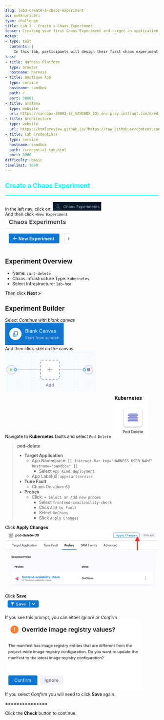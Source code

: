 ```yaml
---
slug: lab3-create-a-chaos-experiment
id: nwdknzrac9ri
type: challenge
title: Lab 3 - Create a Chaos Experiment
teaser: Creating your first Chaos Experiment and target an application for fault injection
notes:
- type: text
  contents: |
    In this lab, participants will design their first chaos experiment, selecting targets and defining what actions will be introduced to simulate disruptive events.
tabs:
- title: Harness Platform
  type: browser
  hostname: harness
- title: Boutique App
  type: service
  hostname: sandbox
  path: /
  port: 30001
- title: Grafana
  type: website
  url: https://sandbox-30002-${_SANDBOX_ID}.env.play.instruqt.com/d/edruqxvqvulmoa/boutique-app-dashboard
- title: Architecture
  type: website
  url: https://htmlpreview.github.io/?https://raw.githubusercontent.com/jtitra/field-workshops/blob/main/se-workshop-ce/assets/misc/diagram.html
- title: Lab Credentials
  type: service
  hostname: sandbox
  path: /credential_tab.html
  port: 8000
difficulty: basic
timelimit: 1600
---
```


<style type="text/css" rel="stylesheet">
hr.cyan { background-color: cyan; color: cyan; height: 2px; margin-bottom: -10px; }
h2.cyan { color: cyan; }
</style><h2 class="cyan">Create a Chaos Experiment</h2>
<hr class="cyan">
<br>

In the left nav, click on: ![ce_nav_experiments.png](https://raw.githubusercontent.com/jtitra/field-workshops/main/se-workshop-ce/assets/images/ce_nav_experiments.png) <br>
And then click ```+New Experiment``` <br>
![ce_new_experiment.png](https://raw.githubusercontent.com/jtitra/field-workshops/main/se-workshop-ce/assets/images/ce_new_experiment.png) <br>

## Experiment Overview
- Name: ```cart-delete```
- Chaos Infrastructure Type: ```Kubernetes```
- Select Infrastructure: ```lab-hce```

Then click **Next >** <br>

## Experiment Builder
Select *Continue with blank canvas* <br>
![ce_new_experiment_blank_canvas.png](https://raw.githubusercontent.com/jtitra/field-workshops/main/se-workshop-ce/assets/images/ce_new_experiment_blank_canvas.png) <br>
And then click ```+Add``` on the canvas <br>
![ce_add_to_canvas.png](https://raw.githubusercontent.com/jtitra/field-workshops/main/se-workshop-ce/assets/images/ce_add_to_canvas.png) <br>
Navigate to **Kubernetes** faults and select `Pod Delete`
![ce_fault_pod_delete.png](https://raw.githubusercontent.com/jtitra/field-workshops/main/se-workshop-ce/assets/images/ce_fault_pod_delete.png) <br>

> **pod-delete** <br>
> - **Target Application**
>   - App Namespace: ```[[ Instruqt-Var key="HARNESS_USER_NAME" hostname="sandbox" ]]```
>     - Select ```App Kind```: `deployment`
>   - App Label(s): ```app=cartservice```
> - **Tune Fault**
>   - Chaos Duration: ```60```
> - **Probes**
>   - Click: `+ Select or Add new probes`
>     - Select `frontend-availability-check`
>     - Click `Add to Fault`
>     - Select `OnChaos`
>     - Click `Apply Changes` <br>

Click **Apply Changes**
![ce_experiment_apply_changes.png](https://raw.githubusercontent.com/jtitra/field-workshops/main/se-workshop-ce/assets/images/ce_experiment_apply_changes.png) <br>

Click **Save** <br>
![ce_save.png](https://raw.githubusercontent.com/jtitra/field-workshops/main/se-workshop-ce/assets/images/ce_save.png) <br>

If you see this prompt, you can either *Ignore* or *Confirm* <br>
![ce_save_override_image.png](https://raw.githubusercontent.com/jtitra/field-workshops/main/se-workshop-ce/assets/images/ce_save_override_image.png) <br>
If you select *Confirm* you will need to click **Save** again. <br>

===============

Click the **Check** button to continue.
